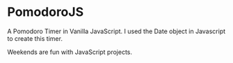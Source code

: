 # PomodoroJS
A Pomodoro Timer in Vanilla JavaScript. I used the Date object in Javascript to create this timer.

Weekends are fun with JavaScript projects.

